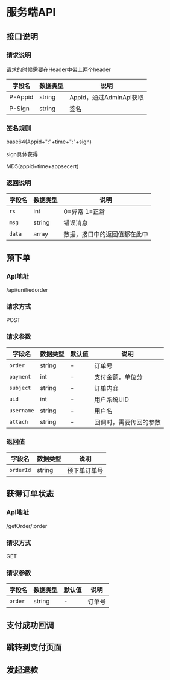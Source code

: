 # 服务端API
## 接口说明
### 请求说明
 请求的时候需要在Header中带上两个header
 
| 字段名 | 数据类型 | 说明 |
| ----- | ------- | --- |
|P-Appid|string| Appid，通过AdminApi获取|
|P-Sign|string|签名|

### 签名规则
base64(Appid+":"+time+":"+sign)

sign具体获得

MD5(appid+time+appsecert)

### 返回说明
| 字段名 | 数据类型 | 说明 |
| ----- | ------- | --- |
| `rs`|int | 0=异常 1=正常|
| `msg`|string|错误消息|
|`data`| array| 数据，接口中的返回值都在此中|

## 预下单
### Api地址
/api/unifiedorder

### 请求方式
POST

### 请求参数
| 字段名 | 数据类型 | 默认值 | 说明 |
| ----- | ------- | ----- | --- |
| `order` | string | - | 订单号 |
| `payment` | int | - | 支付金额，单位分 |
| `subject` | string| - | 订单内容|
|`uid` | int | - |用户系统UID|
| `username` | string | - | 用户名|
| `attach` | string | - | 回调时，需要传回的参数|

### 返回值
| 字段名 | 数据类型 | 说明 |
| ----- | ------- | --- |
| `orderId`|string | 预下单订单号|

## 获得订单状态
### Api地址
/getOrder/:order

### 请求方式
GET

### 请求参数
| 字段名 | 数据类型 | 默认值 | 说明 |
| ----- | ------- | ----- | --- |
| `order` | string | - | 订单号| 



## 支付成功回调

## 跳转到支付页面

## 发起退款